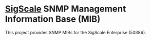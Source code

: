 # [SigScale](http://www.sigscale.org) SNMP Management Information Base (MIB)

This project provides SNMP MIBs for the SigScale Enterprise (50386).

